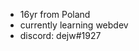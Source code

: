 - 16yr from Poland
- currently learning webdev
- discord: dejw#1927

<!---
dejwi/dejwi is a ✨ special ✨ repository because its `README.md` (this file) appears on your GitHub profile.
You can click the Preview link to take a look at your changes.
--->
